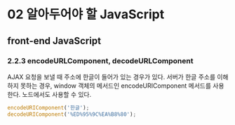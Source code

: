 # 02 알아두어야 할 JavaScript

## front-end JavaScript

### 2.2.3 encodeURLComponent, decodeURLComponent

AJAX 요청을 보낼 때 주소에 한글이 들어가 있는 경우가 있다.
서버가 한글 주소를 이해하지 못하는 경우, window 객체의 메서드인 encodeURIComponent 메서드를 사용한다.
노드에서도 사용할 수 있다.

```js
encodeURIComponent('한글');
decodeURIComponent('%ED%95%9C%EA%B8%80');
```